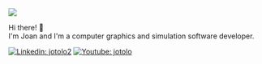 <img src ="https://github-readme-stats.vercel.app/api/top-langs/?username=jotolo2&layout=compact&title_color=2afea2&icon_color=79ff97&text_color=fff&bg_color=000&hide_border=true&langs_count=10&hide=html,css,c,objective-c">

<p>
Hi there! 👋 <br> I'm Joan and I'm a computer graphics and simulation software developer.
</p>

[![Linkedin: jotolo2](https://img.shields.io/badge/-jotolo2-blue?style=for-the-badge&logo=Linkedin&logoColor=white&link=https://www.linkedin.com/in/jotolo2/)](https://www.linkedin.com/in/jotolo2/)
[![Youtube: jotolo](https://img.shields.io/badge/-jotolo-red?style=for-the-badge&logo=Youtube&logoColor=white&link=https://www.youtube.com/channel/UCBNxkUEex5hjOXxDRIB13qQ/)](https://www.youtube.com/channel/UCBNxkUEex5hjOXxDRIB13qQ)
